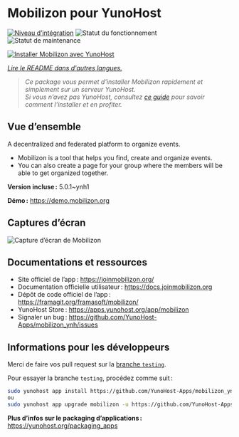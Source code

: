 <!--
Nota bene : ce README est automatiquement généré par <https://github.com/YunoHost/apps/tree/master/tools/readme_generator>
Il NE doit PAS être modifié à la main.
-->

# Mobilizon pour YunoHost

[![Niveau d’intégration](https://dash.yunohost.org/integration/mobilizon.svg)](https://ci-apps.yunohost.org/ci/apps/mobilizon/) ![Statut du fonctionnement](https://ci-apps.yunohost.org/ci/badges/mobilizon.status.svg) ![Statut de maintenance](https://ci-apps.yunohost.org/ci/badges/mobilizon.maintain.svg)

[![Installer Mobilizon avec YunoHost](https://install-app.yunohost.org/install-with-yunohost.svg)](https://install-app.yunohost.org/?app=mobilizon)

*[Lire le README dans d'autres langues.](./ALL_README.md)*

> *Ce package vous permet d’installer Mobilizon rapidement et simplement sur un serveur YunoHost.*  
> *Si vous n’avez pas YunoHost, consultez [ce guide](https://yunohost.org/install) pour savoir comment l’installer et en profiter.*

## Vue d’ensemble

A decentralized and federated platform to organize events.

- Mobilizon is a tool that helps you find, create and organize events.
- You can also create a page for your group where the members will be able to get organized together.


**Version incluse :** 5.0.1~ynh1

**Démo :** <https://demo.mobilizon.org>

## Captures d’écran

![Capture d’écran de Mobilizon](./doc/screenshots/screenshot1.jpg)

## Documentations et ressources

- Site officiel de l’app : <https://joinmobilizon.org/>
- Documentation officielle utilisateur : <https://docs.joinmobilizon.org>
- Dépôt de code officiel de l’app : <https://framagit.org/framasoft/mobilizon/>
- YunoHost Store : <https://apps.yunohost.org/app/mobilizon>
- Signaler un bug : <https://github.com/YunoHost-Apps/mobilizon_ynh/issues>

## Informations pour les développeurs

Merci de faire vos pull request sur la [branche `testing`](https://github.com/YunoHost-Apps/mobilizon_ynh/tree/testing).

Pour essayer la branche `testing`, procédez comme suit :

```bash
sudo yunohost app install https://github.com/YunoHost-Apps/mobilizon_ynh/tree/testing --debug
ou
sudo yunohost app upgrade mobilizon -u https://github.com/YunoHost-Apps/mobilizon_ynh/tree/testing --debug
```

**Plus d’infos sur le packaging d’applications :** <https://yunohost.org/packaging_apps>
